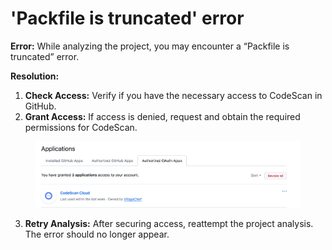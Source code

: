 # 'Packfile is truncated' error

**Error:** While analyzing the project, you may encounter a “Packfile is truncated” error.

**Resolution:**

1. **Check Access:** Verify if you have the necessary access to CodeScan in GitHub.
2. **Grant Access:** If access is denied, request and obtain the required permissions for CodeScan.

<figure><img src="../../../../.gitbook/assets/image.png" alt=""><figcaption></figcaption></figure>

3. **Retry Analysis:** After securing access, reattempt the project analysis. The error should no longer appear.
